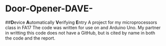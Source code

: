 # Door-Opener-DAVE-
##**D**evice **A**utomatically **V**erifying **E**ntry
A project for my microprocessors class in FA17
The code was written for use on and Arduino Uno.
My partner in writting this code does not have a GitHub, but is cited by name in both
the code and the report.

